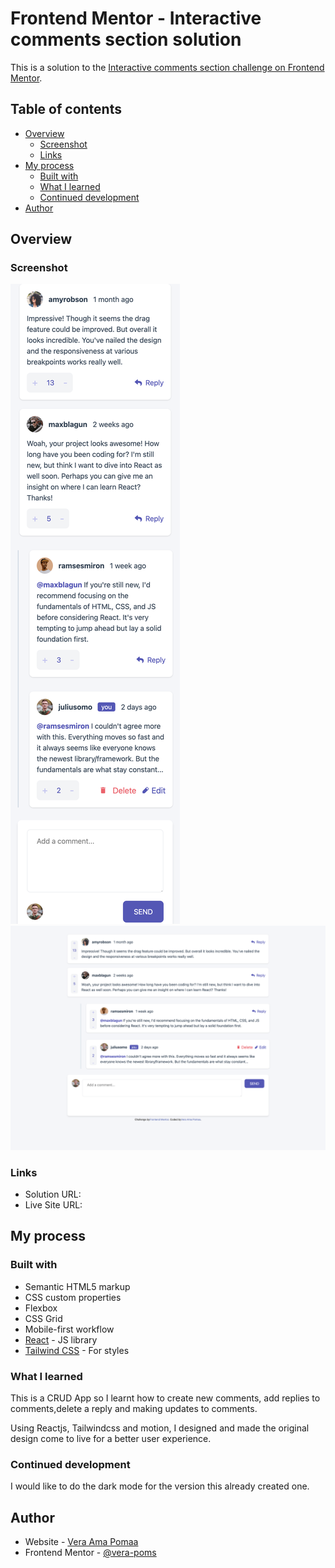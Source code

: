 # Frontend Mentor - Interactive comments section solution

This is a solution to the [Interactive comments section challenge on Frontend Mentor](https://www.frontendmentor.io/challenges/interactive-comments-section-iG1RugEG9).

## Table of contents

- [Overview](#overview)
  - [Screenshot](#screenshot)
  - [Links](#links)
- [My process](#my-process)
  - [Built with](#built-with)
  - [What I learned](#what-i-learned)
  - [Continued development](#continued-development)
- [Author](#author)

## Overview


### Screenshot

![Mobile View](././src/assets/design/mobile-view.png)
![Desktop View](././src/assets/design/desktop-view.png)


### Links

- Solution URL: [](https://github.com/Vera-poms/interactive-comments-section)
- Live Site URL: [](https://interactivecommentsverapoms.netlify.app
)

## My process

### Built with

- Semantic HTML5 markup
- CSS custom properties
- Flexbox
- CSS Grid
- Mobile-first workflow
- [React](https://reactjs.org/) - JS library
- [Tailwind CSS](https://https://tailwindcss.com/) - For styles


### What I learned

This is a CRUD App so I learnt how to create new comments, add replies to comments,delete a reply and making updates to comments.

Using Reactjs, Tailwindcss and motion, I designed and made the original design come to live for a better user experience.

### Continued development

I would like to do the dark mode for the version this already created one.


## Author

- Website - [Vera Ama Pomaa](https://www.your-site.com)
- Frontend Mentor - [@vera-poms](https://www.frontendmentor.io/profile/vera-poms)
